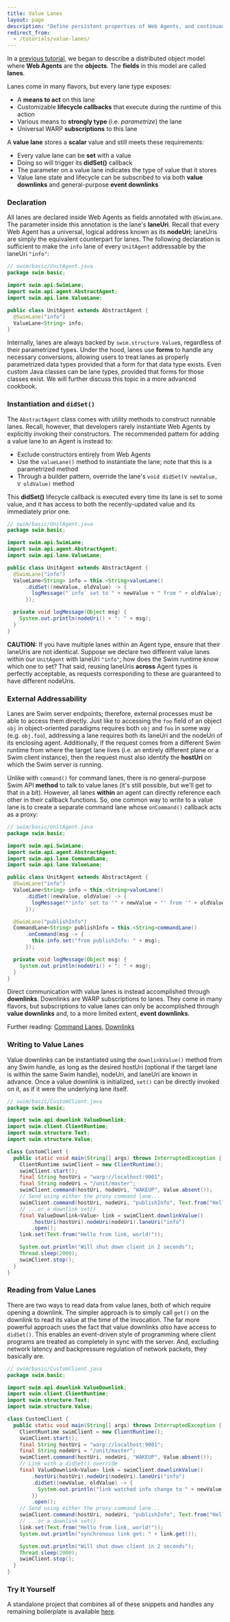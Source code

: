 ```yaml
---
title: Value Lanes
layout: page
description: "Define persistent properties of Web Agents, and continuously stream real-time state changes."
redirect_from:
  - /tutorials/value-lanes/
---
```


In a [previous tutorial](/reference/web-agents), we began to describe a distributed object model where **Web Agents** are the **objects**. The **fields** in this model are called **lanes**.

Lanes come in many flavors, but every lane type exposes:

- A **means to act** on this lane
- Customizable **lifecycle callbacks** that execute during the runtime of this action
- Various means to **strongly type** (i.e. *parametrize*) the lane
- Universal WARP **subscriptions** to this lane

A **value lane** stores a **scalar** value and still meets these requirements:

- Every value lane can be **set** with a value
- Doing so will trigger its **didSet()** callback
- The parameter on a value lane indicates the type of value that it stores
- Value lane state and lifecycle can be subscribed to via both **value downlinks** and general-purpose **event downlinks**

### Declaration

All lanes are declared inside Web Agents as fields annotated with `@SwimLane`. The parameter inside this annotation is the lane's **laneUri**. Recall that every Web Agent has a universal, logical address known as its **nodeUri**; laneUris are simply the equivalent counterpart for lanes.
The following declaration is sufficient to make the `info` lane of every `UnitAgent` addressable by the laneUri `"info"`:

```java
// swim/basic/UnitAgent.java
package swim.basic;

import swim.api.SwimLane;
import swim.api.agent.AbstractAgent;
import swim.api.lane.ValueLane;

public class UnitAgent extends AbstractAgent {
  @SwimLane("info")
  ValueLane<String> info;
}
```

Internally, lanes are always backed by `swim.structure.Value`s, regardless of their parametrized types. Under the hood, lanes use **forms** to handle any necessary conversions, allowing users to treat lanes as properly parametrized data types provided that a form for that data type exists. Even custom Java classes can be lane types, provided that forms for those classes exist. We will further discuss this topic in a more advanced cookbook.

<!-- Further reading: <a href="/reference/universal-addressability">Universal Addressability</a>, <a href="/reference/structures">Structures</a>
-->

### Instantiation and `didSet()`

The `AbstractAgent` class comes with utility methods to construct runnable lanes. Recall, however, that developers rarely instantiate Web Agents by explicitly invoking their constructors. The recommended pattern for adding a value lane to an Agent is instead to:

- Exclude constructors entirely from Web Agents
- Use the `valueLane()` method to instantiate the lane; note that this is a parametrized method
- Through a builder pattern, override the lane's `void didSet(V newValue, V oldValue)` method

This **didSet()** lifecycle callback is executed every time its lane is set to some value, and it has access to both the recently-updated value and its immediately prior one.

```java
// swim/basic/UnitAgent.java
package swim.basic;

import swim.api.SwimLane;
import swim.api.agent.AbstractAgent;
import swim.api.lane.ValueLane;

public class UnitAgent extends AbstractAgent {
  @SwimLane("info")
  ValueLane<String> info = this.<String>valueLane()
      .didSet((newValue, oldValue) -> {
        logMessage("`info` set to " + newValue + " from " + oldValue);
      });

  private void logMessage(Object msg) {
    System.out.println(nodeUri() + ": " + msg);
  }
}
```

**CAUTION:** If you have multiple lanes within an Agent type, ensure that their laneUris are not identical. Suppose we declare two different value lanes within our `UnitAgent` with laneUri `"info"`; how does the Swim runtime know which one to set? That said, reusing laneUris **across** Agent types is perfectly acceptable, as requests corresponding to these are guaranteed to have different nodeUris.

### External Addressability

Lanes are Swim server endpoints; therefore, external processes must be able to access them directly. Just like to accessing the `foo` field of an object `obj` in object-oriented paradigms requires both `obj` and `foo` in some way (e.g. `obj.foo`), addressing a lane requires both its laneUri and the nodeUri of its enclosing agent. Additionally, if the request comes from a different Swim runtime from where the target lane lives (i.e. an entirely different plane or a Swim client instance), then the request must also identify the **hostUri** on which the Swim server is running.

Unlike with `command()` for command lanes, there is no general-purpose Swim API **method** to talk to value lanes (it's still possible, but we'll get to that in a bit). However, all lanes **within** an agent can directly reference each other in their callback functions. So, one common way to write to a value lane is to create a separate command lane whose `onCommand()` callback acts as a proxy:

```java
// swim/basic/UnitAgent.java
package swim.basic;

import swim.api.SwimLane;
import swim.api.agent.AbstractAgent;
import swim.api.lane.CommandLane;
import swim.api.lane.ValueLane;

public class UnitAgent extends AbstractAgent {
  @SwimLane("info")
  ValueLane<String> info = this.<String>valueLane()
      .didSet((newValue, oldValue) -> {
        logMessage("'info' set to '" + newValue + "' from '" + oldValue + "'");
      });

  @SwimLane("publishInfo")
  CommandLane<String> publishInfo = this.<String>commandLane()
      .onCommand(msg -> {
        this.info.set("from publishInfo: " + msg);
      });

  private void logMessage(Object msg) {
    System.out.println(nodeUri() + ": " + msg);
  }
}
```

Direct communication with value lanes is instead accomplished through **downlinks**. Downlinks are WARP subscriptions to lanes. They come in many flavors, but subscriptions to value lanes can only be accomplished through **value downlinks** and, to a more limited extent, **event downlinks**.

Further reading: [Command Lanes](/reference/command-lanes), [Downlinks](/reference/downlinks)

### Writing to Value Lanes

Value downlinks can be instantiated using the `downlinkValue()` method from any Swim handle, as long as the desired hostUri (optional if the target lane is within the same Swim handle), nodeUri, and laneUri are known in advance. Once a value downlink is initialized, `set()` can be directly invoked on it, as if it were the underlying lane itself.

```java
// swim/basic/CustomClient.java
package swim.basic;

import swim.api.downlink.ValueDownlink;
import swim.client.ClientRuntime;
import swim.structure.Text;
import swim.structure.Value;

class CustomClient {
  public static void main(String[] args) throws InterruptedException {
    ClientRuntime swimClient = new ClientRuntime();
    swimClient.start();
    final String hostUri = "warp://localhost:9001";
    final String nodeUri = "/unit/master";
    swimClient.command(hostUri, nodeUri, "WAKEUP", Value.absent());
    // Send using either the proxy command lane...
    swimClient.command(hostUri, nodeUri, "publishInfo", Text.from("Hello from command, world!"));
    // ...or a downlink set()
    final ValueDownlink<Value> link = swimClient.downlinkValue()
        .hostUri(hostUri).nodeUri(nodeUri).laneUri("info")
        .open();
    link.set(Text.from("Hello from link, world!"));

    System.out.println("Will shut down client in 2 seconds");
    Thread.sleep(2000);
    swimClient.stop();
  }
}
```

### Reading from Value Lanes

There are two ways to read data from value lanes, both of which require opening a downlink.
The simpler approach is to simply call `get()` on the downlink to read its value at the time of the invocation.
The far more powerful approach uses the fact that value downlinks *also* have access to `didSet()`. This enables an event-driven style of programming where client programs are treated as completely in sync with the server. And, excluding network latency and backpressure regulation of network packets, they basically are.

```java
// swim/basic/CustomClient.java
package swim.basic;

import swim.api.downlink.ValueDownlink;
import swim.client.ClientRuntime;
import swim.structure.Text;
import swim.structure.Value;

class CustomClient {
  public static void main(String[] args) throws InterruptedException {
    ClientRuntime swimClient = new ClientRuntime();
    swimClient.start();
    final String hostUri = "warp://localhost:9001";
    final String nodeUri = "/unit/master";
    swimClient.command(hostUri, nodeUri, "WAKEUP", Value.absent());
    // Link with a didSet() override
    final ValueDownlink<Value> link = swimClient.downlinkValue()
        .hostUri(hostUri).nodeUri(nodeUri).laneUri("info")
        .didSet((newValue, oldValue) -> {
          System.out.println("link watched info change to " + newValue + " from " + oldValue);
        })
        .open();
    // Send using either the proxy command lane...
    swimClient.command(hostUri, nodeUri, "publishInfo", Text.from("Hello from command, world!"));
    // ...or a downlink set()
    link.set(Text.from("Hello from link, world!"));
    System.out.println("synchronous link get: " + link.get());

    System.out.println("Will shut down client in 2 seconds");
    Thread.sleep(2000);
    swimClient.stop();
  }
}
```

### Try It Yourself

A standalone project that combines all of these snippets and handles any remaining boilerplate is available [here](https://github.com/swimos/cookbook/tree/master/value_lanes).
